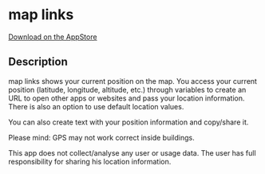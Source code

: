 # map links

[Download on the AppStore](https://apps.apple.com/de/app/map-links/id1425525210)


## Description

map links shows your current position on the map.
You access your current position (latitude, longitude, altitude, etc.) through variables to create an URL to open other apps or websites and pass your location information. 
There is also an option to use default location values.

You can also create text with your position information and copy/share it.


Please mind: GPS may not work correct inside buildings.

This app does not collect/analyse any user or usage data. The user has full responsibility for sharing his location information.
